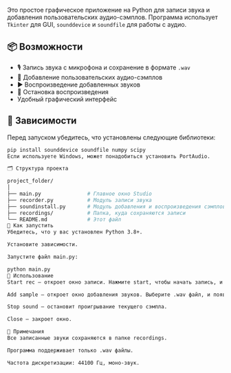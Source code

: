 
Это простое графическое приложение на Python для записи звука и добавления пользовательских аудио-сэмплов. Программа использует `Tkinter` для GUI, `sounddevice` и `soundfile` для работы с аудио.

## 📦 Возможности

- 🎙️ Запись звука с микрофона и сохранение в формате `.wav`
- 📂 Добавление пользовательских аудио-сэмплов
- ▶️ Воспроизведение добавленных звуков
- 🛑 Остановка воспроизведения
- Удобный графический интерфейс

## 🧩 Зависимости

Перед запуском убедитесь, что установлены следующие библиотеки:

```bash
pip install sounddevice soundfile numpy scipy
Если используете Windows, может понадобиться установить PortAudio.

🗂️ Структура проекта

project_folder/
│
├── main.py               # Главное окно Studio
├── recorder.py           # Модуль записи звука
├── soundinstall.py       # Модуль добавления и воспроизведения сэмплов
├── recordings/           # Папка, куда сохраняются записи
└── README.md             # Этот файл
🚀 Как запустить
Убедитесь, что у вас установлен Python 3.8+.

Установите зависимости.

Запустите файл main.py:

python main.py
📝 Использование
Start rec — откроет окно записи. Нажмите start, чтобы начать запись, и stop, чтобы остановить и сохранить файл.

Add sample — откроет окно добавления звуков. Выберите .wav файл, и появится кнопка для воспроизведения этого файла.

Stop sound — остановит проигрывание текущего сэмпла.

Close — закроет окно.

📌 Примечания
Все записанные звуки сохраняются в папке recordings.

Программа поддерживает только .wav файлы.

Частота дискретизации: 44100 Гц, моно-звук.
